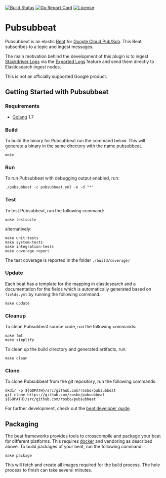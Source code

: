 [![Build Status](https://travis-ci.org/GoogleCloudPlatform/pubsubbeat.svg?branch=master)](https://travis-ci.org/GoogleCloudPlatform/pubsubbeat) [![Go Report Card](https://goreportcard.com/badge/github.com/GoogleCloudPlatform/pubsubbeat)](https://goreportcard.com/report/github.com/GoogleCloudPlatform/pubsubbeat) [![License](https://img.shields.io/badge/license-Apache%202.0-blue.svg)](https://opensource.org/licenses/Apache-2.0)

# Pubsubbeat

Pubsubbeat is an elastic [Beat](https://www.elastic.co/products/beats) for [Google Cloud Pub/Sub](https://cloud.google.com/pubsub/).
This Beat subscribes to a topic and ingest messages.

The main motivation behind the development of this plugin is to ingest [Stackdriver Logs](https://cloud.google.com/stackdriver/)
via the [Exported Logs](https://cloud.google.com/logging/docs/export/using_exported_logs) feature and send them
directly to Elasticsearch ingest nodes.

This is not an officially supported Google product.

## Getting Started with Pubsubbeat

### Requirements

* [Golang](https://golang.org/dl/) 1.7

### Build

To build the binary for Pubsubbeat run the command below. This will generate a binary
in the same directory with the name pubsubbeat.

```
make
```

### Run

To run Pubsubbeat with debugging output enabled, run:

```
./pubsubbeat -c pubsubbeat.yml -e -d "*"
```

### Test

To test Pubsubbeat, run the following command:

```
make testsuite
```

alternatively:
```
make unit-tests
make system-tests
make integration-tests
make coverage-report
```

The test coverage is reported in the folder `./build/coverage/`

### Update

Each beat has a template for the mapping in elasticsearch and a documentation for the fields
which is automatically generated based on `fields.yml` by running the following command.

```
make update
```


### Cleanup

To clean  Pubsubbeat source code, run the following commands:

```
make fmt
make simplify
```

To clean up the build directory and generated artifacts, run:

```
make clean
```


### Clone

To clone Pubsubbeat from the git repository, run the following commands:

```
mkdir -p ${GOPATH}/src/github.com/rosbo/pubsubbeat
git clone https://github.com/rosbo/pubsubbeat ${GOPATH}/src/github.com/rosbo/pubsubbeat
```


For further development, check out the [beat developer guide](https://www.elastic.co/guide/en/beats/libbeat/current/new-beat.html).


## Packaging

The beat frameworks provides tools to crosscompile and package your beat for different platforms. This requires [docker](https://www.docker.com/) and vendoring as described above. To build packages of your beat, run the following command:

```
make package
```

This will fetch and create all images required for the build process. The hole process to finish can take several minutes.
